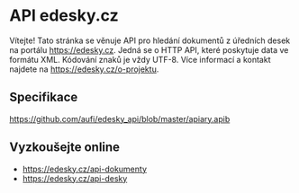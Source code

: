 # API edesky.cz

Vítejte! Tato stránka se věnuje API pro hledání dokumentů z úředních desek na portálu https://edesky.cz. Jedná se o HTTP API, které poskytuje data ve formátu XML. Kódování znaků je vždy UTF-8. Více informací a kontakt najdete na https://edesky.cz/o-projektu.

## Specifikace

https://github.com/aufi/edesky_api/blob/master/apiary.apib

## Vyzkoušejte online

 * https://edesky.cz/api-dokumenty
 * https://edesky.cz/api-desky
